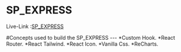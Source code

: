 # SP_EXPRESS

 Live-Link :[SP_EXPRESS](https://sp-express.netlify.app/)


 #Concepts used to build the SP_EXPRESS ---
 *Custom Hook.
 *React Router.
 *React Tailwind.
 *React Icon.
 *Vanilla Css.
 *ReCharts.
 

